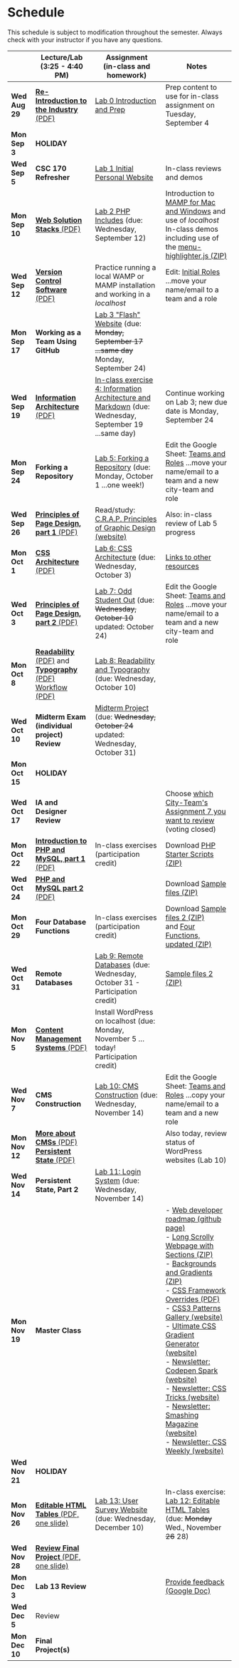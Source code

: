 # Schedule
This schedule is subject to modification throughout the semester. Always check with your instructor if you have any questions.

|                | Lecture/Lab<br>(3:25 - 4:40 PM)                              | Assignment<br>(in-class and homework)                        | Notes                                                        |
| -------------- | ------------------------------------------------------------ | ------------------------------------------------------------ | ------------------------------------------------------------ |
| **Wed Aug 29** | [**Re-Introduction to the Industry** (PDF)](01-reintroduction-to-the-industry/01-introduction-to-the-industry.pdf) | [Lab 0 Introduction and Prep](lab00-introductions-and-prep/instructions.md) | Prep content to use for in-class assignment on Tuesday, September 4 |
| **Mon Sep 3**  | **HOLIDAY**                             |  |                                                              |
| **Wed Sep 5**  | **CSC 170 Refresher** | [Lab 1 Initial Personal Website](lab01-initial-personal-website/instructions.md) | In-class reviews and demos |
| **Mon Sep 10** | [**Web Solution Stacks** (PDF)](03-web-solution-stacks/03-web-solution-stacks.pdf) | [Lab 2 PHP Includes](lab02-php-includes/instructions.md) (due: Wednesday, September 12) | Introduction to [MAMP for Mac and Windows](https://www.mamp.info/en/) and use of *localhost*<br>In-class demos including use of the [menu-highlighter.js (ZIP)](lab02-php-includes/menu-highlighter.js.zip) |
| **Wed Sep 12** | [**Version Control Software** (PDF)](04-version-control-software/04-version-control-software.pdf) | Practice running a local WAMP or MAMP installation and working in a *localhost* | Edit: [Initial Roles](https://docs.google.com/spreadsheets/d/1gXQP-1Rmra6w3PH9GzKOG9Y8-VlKk-DjlCFYFQHo0MM/edit#gid=493379955) ...move your name/email to a team and a role |
| **Mon Sep 17** | **Working as a Team Using GitHub** | [Lab 3 "Flash" Website](lab03-flash-website/instructions.md) (due: <s>Monday, September 17 ...same day</s> Monday, September 24) |                                                              |
| **Wed Sep 19** | [**Information Architecture** (PDF)](05-information-architecture/05-information-architecture.pdf) | [In-class exercise 4: Information Architecture and Markdown](lab04-ia-and-markdown/instructions.md) (due: Wednesday, September 19 ...same day) | Continue working on Lab 3; new due date is Monday, September 24 |
| **Mon Sep 24** | **Forking a Repository** | [Lab 5: Forking a Repository](lab05-forking-a-respository/instructions.md) (due: Monday, October 1 ...one week!) | Edit the Google Sheet: [Teams and Roles](https://docs.google.com/spreadsheets/d/1gXQP-1Rmra6w3PH9GzKOG9Y8-VlKk-DjlCFYFQHo0MM/edit#gid=493379955) ...move your name/email to a team and a new city-team and role |
| **Wed Sep 26** | [**Principles of Page Design, part 1** (PDF)](08-principles-of-page-design1/principles-of-page-design.pdf) | Read/study: [C.R.A.P. Principles of Graphic Design (website)](https://saylordotorg.github.io/text_business-information-systems-design-an-app-for-that/s07-01-c-r-a-p-principles-of-graphic-.html) | Also: in-class review of Lab 5 progress |
| **Mon Oct 1**  | [**CSS Architecture** (PDF)](09-css-architecture/css-architecture.pdf) | [Lab 6: CSS Architecture](lab06-css-architecture/instructions.md) (due: Wednesday, October 3) | [Links to other resources](lab06-css-architecture/links.md) |
| **Wed Oct 3**  | [**Principles of Page Design, part 2** (PDF)](10-principles-of-page-design2/z-patterns-and-f-patterns.pdf) | [Lab 7: Odd Student Out](lab07-odd-student-out/instructions.md) (due: <s>Wednesday, October 10</s> updated: October 24) | Edit the Google Sheet: [Teams and Roles](https://docs.google.com/spreadsheets/d/1gXQP-1Rmra6w3PH9GzKOG9Y8-VlKk-DjlCFYFQHo0MM/edit#gid=493379955) ...move your name/email to a team and a new city-team and role |
| **Mon Oct 8**  | [**Readability** (PDF)](11-readability-typography/readability.pdf) and [**Typography** (PDF)](11-readability-typography/typography.pdf)<br/>[Workflow (PDF)](11-readability-typography/workflow.pdf) | [Lab 8: Readability and Typography](lab08-readability-typography/instructions) (due: Wednesday, October 10) |                                                              |
| **Wed Oct 10** | **Midterm Exam (individual project) Review**                 | [Midterm Project](project-midterm/instructions.md) (due: <s>Wednesday, October 24</s> updated: Wednesday, October 31) |                                                              |
| **Mon Oct 15** | **HOLIDAY**                                                  |                                                              |                                                              |
| **Wed Oct 17** | **IA and Designer Review** |                                                              | Choose [which City-Team's Assignment 7 you want to review](https://goo.gl/forms/Vz0seJYqNfRhlmKH3) (voting closed) |
| **Mon Oct 22** | [**Introduction to PHP and MySQL, part 1** (PDF)](14-introduction-to-php-and-mysql/php-and-mysql.pdf) | In-class exercises (participation credit) | Download [PHP Starter Scripts (ZIP)](14-introduction-to-php-and-mysql/mysql-scripts.zip) |
| **Wed Oct 24** | [**PHP and MySQL part 2** (PDF)](15-php-and-mysql2/html-forms-and-databases.pdf) |  | Download [Sample files (ZIP)](15-php-and-mysql2/samples.zip) |
| **Mon Oct 29** | **Four Database Functions**                         | In-class exercises (participation credit) | Download [Sample files 2 (ZIP)](16-four-db-functions/samples2.zip)<br/>and [Four Functions, updated (ZIP)](16-four-db-functions/four-functions.zip) |
| **Wed Oct 31**  | **Remote Databases** | [Lab 9: Remote Databases](lab09-remote-databases/instructions.md) (due: Wednesday, October 31 -  Participation credit) | [Sample files 2 (ZIP)](lab09-remote-databases/starter-files.zip) |
| **Mon Nov 5**  | [**Content Management Systems** (PDF)](18-content-management-systems/content-management-systems.pdf) | Install WordPress on localhost (due: Monday, November 5 …today! Participation credit) |                                                              |
| **Wed Nov 7**  | **CMS Construction**                             | [Lab 10: CMS Construction](lab10-cms-construction/instructions.md) (due: Wednesday, November 14) | Edit the Google Sheet: [Teams and Roles](https://docs.google.com/spreadsheets/d/1gXQP-1Rmra6w3PH9GzKOG9Y8-VlKk-DjlCFYFQHo0MM/edit#gid=493379955) ...copy your name/email to a team and a new role |
| **Mon Nov 12** | [**More about CMSs** (PDF)](20-persistent-state/content-management-systems-contd.pdf)<br/>[**Persistent State** (PDF)](20-persistent-state/persistent-state.pdf) |                                                              | Also today, review status of WordPress websites (Lab 10) |
| **Wed Nov 14** | **Persistent State, Part 2** | [Lab 11: Login System](lab11-login-system/instructions.md) (due: Wednesday, November 14) |  |
| **Mon Nov 19** | **Master Class**                                            |                                                              | - [Web developer roadmap (github page)](https://github.com/kamranahmedse/developer-roadmap)<br/>- [Long Scrolly Webpage with Sections (ZIP)](22-master-class/long-scrolly-with-sections.zip)<br>- [Backgrounds and Gradients (ZIP)](22-master-class/BGs-and-gradients.zip)<br>- [CSS Framework Overrides (PDF)](22-master-class/css-framework-overrides.pdf)<br>- [CSS3 Patterns Gallery (website)](https://leaverou.github.io/css3patterns/)<br>- [Ultimate CSS Gradient Generator (website)](http://www.colorzilla.com/gradient-editor/)<br>- [Newsletter: Codepen Spark (website)](https://codepen.io/spark)<br>- [Newsletter: CSS Tricks (website)](https://css-tricks.com/)<br>- [Newsletter: Smashing Magazine (website)](https://www.smashingmagazine.com/)<br>- [Newsletter: CSS Weekly (website)](https://css-weekly.com/) |
| **Wed Nov 21** | **HOLIDAY**                                                  |                                                              |                                                              |
| **Mon Nov 26** | [**Editable HTML Tables** (PDF, one slide)](23-editable-html-tables/editable-html-tables.pdf) | [Lab 13: User Survey Website](lab13-user-survey-website/instructions.md) (due: Wednesday, December 10) | In-class exercise: [Lab 12: Editable HTML Tables](lab12-editable-html-tables/instructions.md) (due: <s>Monday</s> Wed., November <s>26</s> 28) |
| **Wed Nov 28** | [**Review Final Project** (PDF, one slide)](24-review-final-project/optional-final-project.pdf) |                                                              |                                                              |
| **Mon Dec 3**  | **Lab 13 Review**                     |                                                              | [Provide feedback (Google Doc)](https://docs.google.com/document/d/1R3kkIpn9tunYhR4p_hLqwZMNnKH7rYiR_oZ1ZoCCOCQ/edit#heading=h.eccg8gq3u0sr) |
| **Wed Dec 5**  | Review                                           |                                                              |                                                              |
| **Mon Dec 10** | **Final Project(s)**               |                                                              |                                                              |